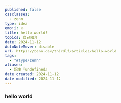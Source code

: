 ```yaml
---
published: false
cssclasses:
  - zenn
type: idea
emoji: 🔥
title: hello world!
topics: 自己紹介
date: 2024-11-12
AutoNoteMover: disable
url: https://zenn.dev/thirdlf/articles/hello-world
tags:
  - "#type/zenn"
aliases:
  - 記事『undefined』
date created: 2024-11-12
date modified: 2024-11-12
---
```


### hello world

